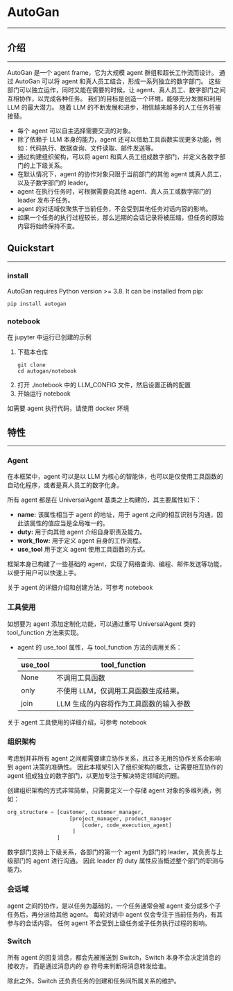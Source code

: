 # AutoGan
___
## 介绍
___
AutoGan 是一个 agent frame，它为大规模 agent 群组和超长工作流而设计。
通过 AutoGan 可以将 agent 和真人员工结合，形成一系列独立的数字部门。
这些部门可以独立运作，同时又能在需要的时候，让 agent、真人员工、数字部门之间互相协作，以完成各种任务。
我们的目标是创造一个环境，能够充分发掘和利用 LLM 的最大潜力。
随着 LLM 的不断发展和进步，相信越来越多的人工任务将被接替。

* 每个 agent 可以自主选择需要交流的对象。
* 除了依赖于 LLM 本身的能力，agent 还可以借助工具函数实现更多功能，例如：代码执行、数据查询、文件读取、邮件发送等。
* 通过构建组织架构，可以将 agent 和真人员工组成数字部门，并定义各数字部门的上下级关系。
* 在默认情况下，agent 的协作对象只限于当前部门的其他 agent 或真人员工，以及子数字部门的 leader。
* agent 在执行任务时，可根据需要向其他 agent、真人员工或数字部门的 leader 发布子任务。
* agent 的对话域仅聚焦于当前任务，不会受到其他任务对话内容的影响。
* 如果一个任务的执行过程较长，那么远期的会话记录将被压缩，但任务的原始内容将始终保持不变。

## Quickstart
___
### install
AutoGan requires Python version >= 3.8. It can be installed from pip:

```shell
pip install autogan
```

### notebook
在 jupyter 中运行已创建的示例

1. 下载本仓库
    ```shell
    git clone 
    cd autogan/notebook
    ```
2. 打开 ./notebook 中的 LLM_CONFIG 文件，然后设置正确的配置
3. 开始运行 notebook

如需要 agent 执行代码，请使用 docker 环境

## 特性
___
### Agent
在本框架中，agent 可以是以 LLM 为核心的智能体，也可以是仅使用工具函数的自动化程序，或者是真人员工的数字化身。

所有 agent 都是在 UniversalAgent 基类之上构建的，其主要属性如下：

* **name:** 该属性相当于 agent 的地址，用于 agent 之间的相互识别与沟通，因此该属性的值应当是全局唯一的。
* **duty:** 用于向其他 agent 介绍自身职责及能力。
* **work_flow:** 用于定义 agent 自身的工作流程。
* **use_tool** 用于定义 agent 使用工具函数的方式。

框架本身已构建了一些基础的 agent，实现了网络查询、编程、邮件发送等功能，以便于用户可以快速上手。

关于 agent 的详细介绍和创建方法，可参考 notebook

### 工具使用
如想要为 agent 添加定制化功能，可以通过重写 UniversalAgent 类的 tool_function 方法来实现。

* agent 的 use_tool 属性，与 tool_function 方法的调用关系：

   | use_tool   | tool_function         |
   |:-----------|-----------------------|
   | None       | 不调用工具函数               |
   | only       | 不使用 LLM，仅调用工具函数生成结果。  |
   | join       | LLM 生成的内容将作为工具函数的输入参数 |

关于 agent 工具使用的详细介绍，可参考 notebook

### 组织架构
考虑到并非所有 agent 之间都需要建立协作关系，且过多无用的协作关系会影响到 agent 决策的准确性。
因此本框架引入了组织架构的概念，让需要相互协作的 agent 组成独立的数字部门，以更加专注于解决特定领域的问题。

创建组织架构的方式非常简单，只需要定义一个存储 agent 对象的多维列表，例如：
```python
org_structure = [customer, customer_manager, 
                    [project_manager, product_manager
                        [coder, code_execution_agent]
                     ]
                ]
```
数字部门支持上下级关系，各部门的第一个 agent 为部门的 leader，其负责与上级部门的 agent 进行沟通。
因此 leader 的 duty 属性应当概述整个部门的职测与能力。

### 会话域
agent 之间的协作，是以任务为基础的，一个任务通常会被 agent 查分成多个子任务后，再分派给其他 agent。
每轮对话中 agent 仅会专注于当前任务内，有其参与的会话内容。
任何 agent 不会受到上级任务或子任务执行过程的影响。

### Switch
所有 agent 的回复消息，都会先被推送到 Switch，Switch 本身不会决定消息的接收方，
而是通过消息内的 @ 符号来判断将消息转发给谁。

除此之外，Switch 还负责任务的创建和任务间所属关系的维护。
